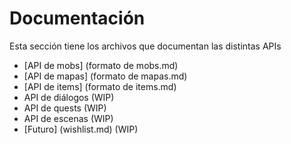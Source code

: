 # Documentación

Esta sección tiene los archivos que documentan las distintas APIs

* [API de mobs] (formato de mobs.md)
* [API de mapas] (formato de mapas.md)
* [API de items] (formato de items.md)
* API de diálogos (WIP)
* API de quests (WIP)
* API de escenas (WIP)
* [Futuro] (wishlist.md) (WIP)
